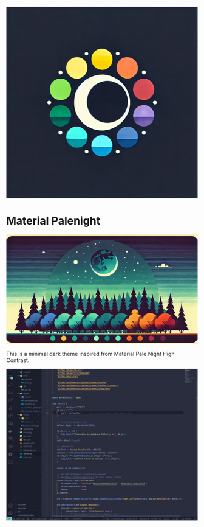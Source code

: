 ![Material Palenight logo](https://github.com/sjbavier/material-palenight/blob/main/logo.webp?raw=true)

# Material Palenight

![Material Palenight banner](https://github.com/sjbavier/material-palenight/blob/main/banner.webp?raw=true)

This is a minimal dark theme inspired from Material Pale Night High Contrast.

![Material Palenight screenshot](https://github.com/sjbavier/material-palenight/blob/main/material-palenight.png?raw=true)
